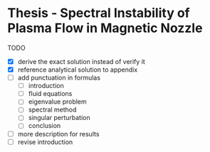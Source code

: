 # Thesis - Spectral Instability of Plasma Flow in Magnetic Nozzle

TODO
- [x] derive the exact solution instead of verify it
- [x] reference analytical solution to appendix
- [ ] add punctuation in formulas
    - [ ] introduction
    - [ ] fluid equations
    - [ ] eigenvalue problem
    - [ ] spectral method
    - [ ] singular perturbation
    - [ ] conclusion
- [ ] more description for results
- [ ] revise introduction

